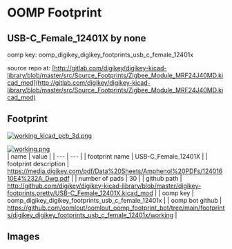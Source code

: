 # OOMP Footprint  
## USB-C_Female_12401X  by none  
  
oomp key: oomp_digikey_digikey_footprints_usb_c_female_12401x  
  
source repo at: [http://gitlab.com/digikey/digikey-kicad-library/blob/master/src/Source_Footprints/Zigbee_Module_MRF24J40MD.kicad_mod](http://gitlab.com/digikey/digikey-kicad-library/blob/master/src/Source_Footprints/Zigbee_Module_MRF24J40MD.kicad_mod)  
## Footprint  
  
[![working_kicad_pcb_3d.png](working_kicad_pcb_3d_600.png)](working_kicad_pcb_3d.png)  
  
[![working.png](working_600.png)](working.png)  
| name | value | 
| --- | --- | 
| footprint name | USB-C_Female_12401X | 
| footprint description | https://media.digikey.com/pdf/Data%20Sheets/Amphenol%20PDFs/12401610E4%232A_Dwg.pdf | 
| number of pads | 30 | 
| github path | http://github.com/digikey/digikey-kicad-library/blob/master/digikey-footprints.pretty/USB-C_Female_12401X.kicad_mod | 
| oomp key | oomp_digikey_digikey_footprints_usb_c_female_12401x | 
| oomp bot github | https://github.com/oomlout/oomlout_oomp_footprint_bot/tree/main/footprints/digikey_digikey_footprints_usb_c_female_12401x/working | 
## Images  
